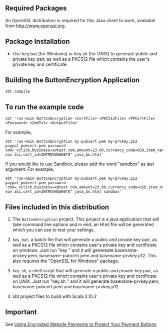 Required Packages
-----------------
An OpenSSL distribution is required for this Java client to work, available from http://www.openssl.org.

Package Installation
---------------------
* Use key.bat (for Windows) or key.sh (for UNIX) to generate public and private key pair, as well as a PKCS12 file which contains the user's private key and certificate.

Building the ButtonEncryption Application
------------------------------------------

````
sbt compile
````

To run the example code
------------------------

````
sbt 'run-main ButtonEncryption <CertFile> <PKCS12File> <PPCertFile> <Password> <CmdTxt> <OutputFile>'
````

For example,

````
sbt 'run-main ButtonEncryption my-pubcert.pem my-prvkey.p12 paypal_pubcert.pem password cmd=_xclick,business=x@test.com,amount=23.00,currency_code=USD,item_name=todos son asi,cert_id=ZWTMUVWGGH8T8" java_bn.html'
````

If you would like to use Sandbox, please add the word "sandbox" as last argument. For example,

````
sbt 'run-main ButtonEncryption my-pubcert.pem my-prvkey.p12 paypal_pubcert.pem password "cmd=_xclick,business=x@test.com,amount=23.00,currency_code=USD,item_name=todos son asi,cert_id=ZWTMUVWGGH8T8" java_bn.html sandbox'
````

Files included in this distribution
------------------------------------

1) The `ButtonEncryption` project. This project is a java application that will take command line options and in end, an Html file will be generated which you can use to test your settings.

2) `key.bat`, a batch file that will generate a public and private key pair, as well as a PKCS12 file which contains user's private key and certificate on windows. Just run "key <basename>" and it will genereate basename-prvkey.pem, basename-pubcert.pem and basename-prvkey.p12. This also requires the "OpenSSL for Windows" package.

3) `Key.sh`, a shell script that will generate a public and private key pair, as well as a PKCS12 file which contains user's private key and certificate on UNIX. Just run "key.sh <basename>" and it will generate basename-prvkey.pem, basename-pubcert.pem and basename-prvkey.p12.

4) sbt project files to build with Scala 2.10.2

Important
---------

See [Using Encrypted Website Payments to Protect Your Payment Buttons](https://developer.paypal.com/webapps/developer/docs/classic/paypal-payments-standard/integration-guide/encryptedwebpayments/#id08A3I0QC0X4)
